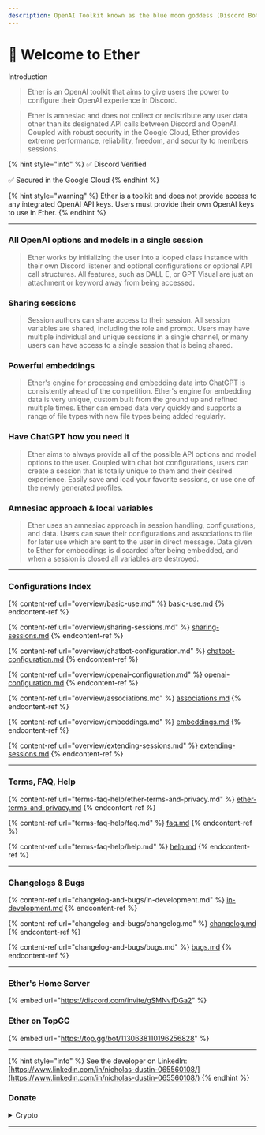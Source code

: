 ```yaml
---
description: OpenAI Toolkit known as the blue moon goddess (Discord Bot)
---
```


# 👋 Welcome to Ether

Introduction

> Ether is an OpenAI toolkit that aims to give users the power to configure their OpenAI experience in Discord.&#x20;

> Ether is amnesiac and does not collect or redistribute any user data other than its designated API calls between Discord and OpenAI. Coupled with robust security in the Google Cloud, Ether provides extreme performance, reliability, freedom, and security to members sessions.

{% hint style="info" %}
✅ Discord Verified

✅ Secured in the Google Cloud
{% endhint %}

{% hint style="warning" %}
Ether is a toolkit and does not provide access to any integrated OpenAI API keys. Users must provide their own OpenAI keys to use in Ether.
{% endhint %}

***

### All OpenAI options and models in a single session

> Ether works by initializing the user into a looped class instance with their own Discord listener and optional configurations or optional API call structures. All features, such as DALL E, or GPT Visual are just an attachment or keyword away from being accessed.&#x20;

### Sharing sessions

> Session authors can share access to their session. All session variables are shared, including the role and prompt. Users may have multiple individual and unique sessions in a single channel, or many users can have access to a single session that is being shared.

### Powerful embeddings

> Ether's engine for processing and embedding data into ChatGPT is consistently ahead of the competition. Ether's engine for embedding data is very unique, custom built from the ground up and refined multiple times. Ether can embed data very quickly and supports a range of file types with new file types being added regularly.

### Have ChatGPT how you need it

> Ether aims to always provide all of the possible API options and model options to the user. Coupled with chat bot configurations, users can create a session that is totally unique to them and their desired experience. Easily save and load your favorite sessions, or use one of the newly generated profiles.

### Amnesiac approach & local variables

> Ether uses an amnesiac approach in session handling, configurations, and data. Users can save their configurations and associations to file for later use which are sent to the user in direct message. Data given to Ether for embeddings is discarded after being embedded, and when a session is closed all variables are destroyed.&#x20;

***

### Configurations Index

{% content-ref url="overview/basic-use.md" %}
[basic-use.md](overview/basic-use.md)
{% endcontent-ref %}

{% content-ref url="overview/sharing-sessions.md" %}
[sharing-sessions.md](overview/sharing-sessions.md)
{% endcontent-ref %}

{% content-ref url="overview/chatbot-configuration.md" %}
[chatbot-configuration.md](overview/chatbot-configuration.md)
{% endcontent-ref %}

{% content-ref url="overview/openai-configuration.md" %}
[openai-configuration.md](overview/openai-configuration.md)
{% endcontent-ref %}

{% content-ref url="overview/associations.md" %}
[associations.md](overview/associations.md)
{% endcontent-ref %}

{% content-ref url="overview/embeddings.md" %}
[embeddings.md](overview/embeddings.md)
{% endcontent-ref %}

{% content-ref url="overview/extending-sessions.md" %}
[extending-sessions.md](overview/extending-sessions.md)
{% endcontent-ref %}

***

### Terms, FAQ, Help

{% content-ref url="terms-faq-help/ether-terms-and-privacy.md" %}
[ether-terms-and-privacy.md](terms-faq-help/ether-terms-and-privacy.md)
{% endcontent-ref %}

{% content-ref url="terms-faq-help/faq.md" %}
[faq.md](terms-faq-help/faq.md)
{% endcontent-ref %}

{% content-ref url="terms-faq-help/help.md" %}
[help.md](terms-faq-help/help.md)
{% endcontent-ref %}

***

### Changelogs & Bugs

{% content-ref url="changelog-and-bugs/in-development.md" %}
[in-development.md](changelog-and-bugs/in-development.md)
{% endcontent-ref %}

{% content-ref url="changelog-and-bugs/changelog.md" %}
[changelog.md](changelog-and-bugs/changelog.md)
{% endcontent-ref %}

{% content-ref url="changelog-and-bugs/bugs.md" %}
[bugs.md](changelog-and-bugs/bugs.md)
{% endcontent-ref %}

***

### Ether's Home Server

{% embed url="https://discord.com/invite/gSMNvfDGa2" %}

### Ether on TopGG

{% embed url="https://top.gg/bot/1130638110196256828" %}

***

{% hint style="info" %}
See the developer on LinkedIn:\
[https://www.linkedin.com/in/nicholas-dustin-065560108/](https://www.linkedin.com/in/nicholas-dustin-065560108/)
{% endhint %}

### Donate

<details>

<summary>Crypto</summary>

*   BTC:

    `bc1qs3yh2tvzwlsahp8qffdg2de5d4lr802psd3vml`
*   LTC:

    `ltc1qt39rvz3tr0y2302ry0alhyw5247gkqjhldquwc`
*   DOGE:

    `DNDqtrpgVijHHQW3B55rQwBebJLVJgyCK9`
*   NANO:

    `nano_1pyp9foepymxn3j4qfnoxqf4bditfpmzh9n4s6gwmqpk6ykezc46b81ujz5r`
*   TRX:

    `EQDBwAC954QB9O-LIhCK0swGQfk__VxOLc4VhExuuOCJaJca`
*   MATIC:

    `0xAb361EB97ad41310cB80a7d47dd8204Fcc5aCF21`

</details>

***

